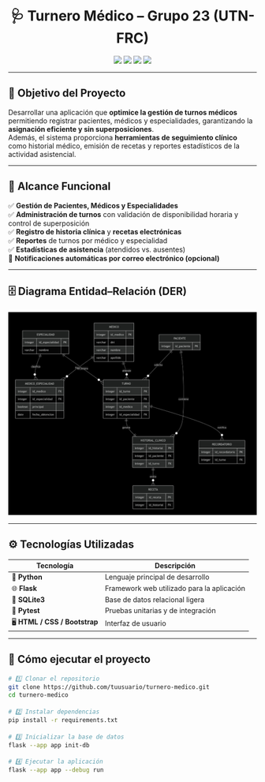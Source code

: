 <h1 align="center">🩺 Turnero Médico – Grupo 23 (UTN-FRC)</h1>

<p align="center">
  <img src="https://img.shields.io/badge/Python-3.11%2B-blue?logo=python" />
  <img src="https://img.shields.io/badge/Flask-3.0-orange?logo=flask" />
  <img src="https://img.shields.io/badge/SQLite-Database-green?logo=sqlite" />
  <img src="https://img.shields.io/badge/License-Academic-lightgrey" />
</p>

---

## 🎯 Objetivo del Proyecto
Desarrollar una aplicación que **optimice la gestión de turnos médicos** permitiendo registrar pacientes, médicos y especialidades, garantizando la **asignación eficiente y sin superposiciones**.  
Además, el sistema proporciona **herramientas de seguimiento clínico** como historial médico, emisión de recetas y reportes estadísticos de la actividad asistencial.

---

## 🧩 Alcance Funcional

✅ **Gestión de Pacientes, Médicos y Especialidades**  
✅ **Administración de turnos** con validación de disponibilidad horaria y control de superposición  
✅ **Registro de historia clínica** y **recetas electrónicas**  
✅ **Reportes** de turnos por médico y especialidad  
✅ **Estadísticas de asistencia** (atendidos vs. ausentes)  
💌 **Notificaciones automáticas por correo electrónico (opcional)**

---

## 🗄️ Diagrama Entidad–Relación (DER)
<p align="center">
  <img src="docs/DER.jpg" width="750px">
</p>

---

## ⚙️ Tecnologías Utilizadas

| Tecnología | Descripción |
|-------------|-------------|
| 🐍 **Python** | Lenguaje principal de desarrollo |
| 🌐 **Flask** | Framework web utilizado para la aplicación |
| 💾 **SQLite3** | Base de datos relacional ligera |
| 🧪 **Pytest** | Pruebas unitarias y de integración |
| 🖥️ **HTML / CSS / Bootstrap** | Interfaz de usuario |

---

## 🚀 Cómo ejecutar el proyecto

```bash
# 1️⃣ Clonar el repositorio
git clone https://github.com/tuusuario/turnero-medico.git
cd turnero-medico

# 2️⃣ Instalar dependencias
pip install -r requirements.txt

# 3️⃣ Inicializar la base de datos
flask --app app init-db

# 4️⃣ Ejecutar la aplicación
flask --app app --debug run
